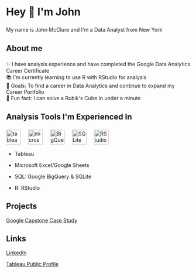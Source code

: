 <h1 align="left">Hey 👋 I'm John</h1>

###

<p align="left">My name is John McClure and I'm a Data Analyst from New York</p>

###

<h2 align="left">About me</h2>

###

<p align="left">✨ I have analysis experience and have completed the Google Data Analytics Career Certificate<br>📚 I'm currently learning to use R with RStudio for analysis<br>🎯 Goals: To find a career in Data Analytics and continue to expand my Career Portfolio<br>🎲 Fun fact: I can solve a Rubik's Cube in under a minute</p>

###

<h2 align="left">Analysis Tools I'm Experienced In</h2>

###

<div align="left">
  <img src="https://github.com/jmcclure711/jmcclure711.github.io/assets/166648421/44a2d90f-1306-49e3-9980-71563e43ac43" height="40" alt="tableau logo"  />
  <img width="12" />
  <img src="https://github.com/jmcclure711/jmcclure711.github.io/assets/166648421/09810b4a-3257-4a2b-b387-58c8ba3ea477" height="40" alt="microsoft excel logo"  />
  <img width="12" />
  <img src="https://github.com/jmcclure711/jmcclure711.github.io/assets/166648421/ba49c178-c488-4577-a22b-51cac04dc59a" height="40" alt="BigQuery logo"  />
  <img width="12" />
  <img src="https://github.com/jmcclure711/jmcclure711.github.io/assets/166648421/019a7085-58cd-4bc1-a9ee-6f4758a14e4f" height="40" alt="SQLite logo"  />
  <img width="12" />
  <img src="https://github.com/jmcclure711/jmcclure711.github.io/assets/166648421/00d41e15-0ae7-4d59-8f9e-a45276d13032" height="40" alt="RStudio logo"  />
</div>

- Tableau

- Microsoft Excel/Google Sheets
  
- SQL: Google BigQuery & SQLite
  
- R: RStudio

###

## Projects

[Google Capstone Case Study](https://github.com/jmcclure711/Google_Cyclistic_Case_Study)

###

## Links
[LinkedIn](https://www.linkedin.com/in/john-jack-mcclure-babbbb1b7/)

[Tableau Public Profile](https://public.tableau.com/app/profile/john.mcclure8534/vizzes)
